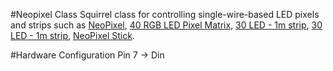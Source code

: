 #Neopixel Class
Squirrel class for controlling single-wire-based LED pixels and strips such as [NeoPixel](http://www.adafruit.com/products/1312), [40 RGB LED Pixel Matrix](http://www.adafruit.com/products/1430), [30 LED - 1m strip](http://www.adafruit.com/products/1138), [30 LED - 1m strip](http://www.adafruit.com/products/1376), [NeoPixel Stick](http://www.adafruit.com/products/1426).

#Hardware Configuration
Pin 7 -> Din

